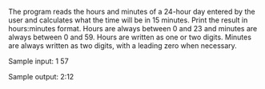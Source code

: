 The program reads the hours and minutes of a 24-hour day entered by the user and calculates what the time will be in 15 minutes.
Print the result in hours:minutes format. Hours are always between 0 and 23 and minutes are always between 0 and 59.
Hours are written as one or two digits. Minutes are always written as two digits, with a leading zero when necessary.

Sample input: 1 57

Sample output: 2:12
